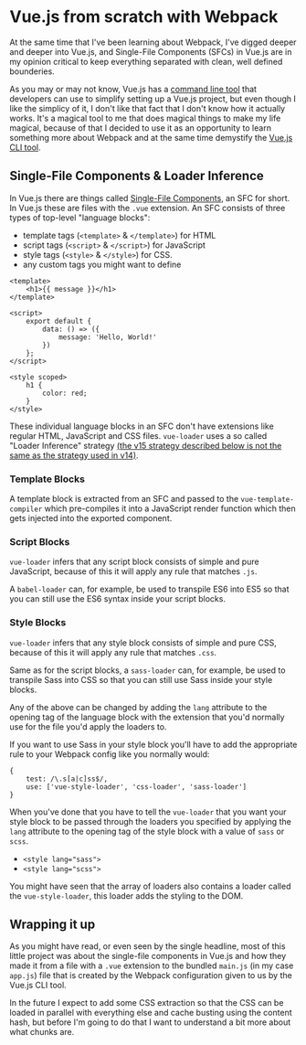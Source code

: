 # Vue.js from scratch with Webpack
At the same time that I've been learning about Webpack, I've digged deeper and deeper into Vue.js, and Single-File Components (SFCs) in Vue.js are in my opinion critical to keep everything separated with clean, well defined bounderies.

As you may or may not know, Vue.js has a [command line tool](https://cli.vuejs.org/) that developers can use to simplify setting up a Vue.js project, but even though I like the simplicy of it, I don't like that fact that I don't know how it actually works. It's a magical tool to me that does magical things to make my life magical, because of that I decided to use it as an opportunity to learn something more about Webpack and at the same time demystify the [Vue.js CLI tool]((https://cli.vuejs.org/)).

## Single-File Components & Loader Inference
In Vue.js there are things called [Single-File Components](https://vuejs.org/v2/guide/single-file-components.html), an SFC for short. In Vue.js these are files with the `.vue` extension. An SFC consists of three types of top-level "language blocks": 

- template tags (`<template>` & `</template>`) for HTML
- script tags (`<script>` & `</script>`) for JavaScript
- style tags (`<style>` & `</style>`) for CSS.
- any custom tags you might want to define

```
<template>
    <h1>{{ message }}</h1>
</template>

<script>
    export default {
        data: () => ({
            message: 'Hello, World!'
        })
    };
</script>

<style scoped>
    h1 {
        color: red;
    }
</style>
```

These individual language blocks in an SFC don't have extensions like regular HTML, JavaScript and CSS files. `vue-loader` uses a so called "Loader Inference" strategy [(the v15 strategy described below is not the same as the strategy used in v14)](https://vue-loader.vuejs.org/migrating.html#loader-inference).

### Template Blocks
A template block is extracted from an SFC and passed to the `vue-template-compiler` which pre-compiles it into a JavaScript render function which then gets injected into the exported component.

### Script Blocks
`vue-loader` infers that any script block consists of simple and pure JavaScript, because of this it will apply any rule that matches `.js`. 

A `babel-loader` can, for example, be used to transpile ES6 into ES5 so that you can still use the ES6 syntax inside your script blocks.

### Style Blocks
`vue-loader` infers that any style block consists of simple and pure CSS, because of this it will apply any rule that matches `.css`.

Same as for the script blocks, a `sass-loader` can, for example, be used to transpile Sass into CSS so that you can still use Sass inside your style blocks.

Any of the above can be changed by adding the `lang` attribute to the opening tag of the language block with the extension that you'd normally use for the file you'd apply the loaders to.

If you want to use Sass in your style block you'll have to add the appropriate rule to your Webpack config like you normally would:

```
{
    test: /\.s[a|c]ss$/,
    use: ['vue-style-loader', 'css-loader', 'sass-loader']
}
```

When you've done that you have to tell the `vue-loader` that you want your style block to be passed through the loaders you specified by applying the `lang` attribute to the opening tag of the style block with a value of `sass` or `scss`.

- `<style lang="sass">`
- `<style lang="scss">`

You might have seen that the array of loaders also contains a loader called the `vue-style-loader`, this loader adds the styling to the DOM.

## Wrapping it up
As you might have read, or even seen by the single headline, most of this little project was about the single-file components in Vue.js and how they made it from a file with a `.vue` extension to the bundled `main.js` (in my case `app.js`) file that is created by the Webpack configuration given to us by the Vue.js CLI tool.

In the future I expect to add some CSS extraction so that the CSS can be loaded in parallel with everything else and cache busting using the content hash, but before I'm going to do that I want to understand a bit more about what chunks are. 